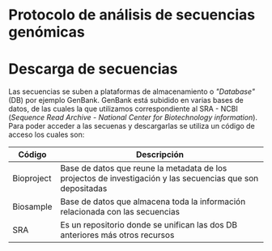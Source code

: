 Protocolo de análisis de secuencias genómicas 
=======================================


# Descarga de secuencias 

Las secuencias se suben a plataformas de almacenamiento o *"Database"* (DB) por ejemplo GenBank. GenBank está subidido en varias bases de datos, de las cuales la que utilizamos correspondiente al SRA - NCBI (*Sequence Read Archive - National Center for Biotechnology information*). Para poder acceder a las secuenas y descargarlas se utiliza un código de acceso los cuales son: 

| **Código** | **Descripción** |
|---------------|------------|
| Bioproject | Base de datos que reune la metadata de los projectos de investigación y las secuencias que son depositadas|
| Biosample  | Base de datos que almacena toda la información relacionada con las secuencias|
| SRA        | Es un repositorio donde se unifican las dos DB anteriores más otros recursos |
 
